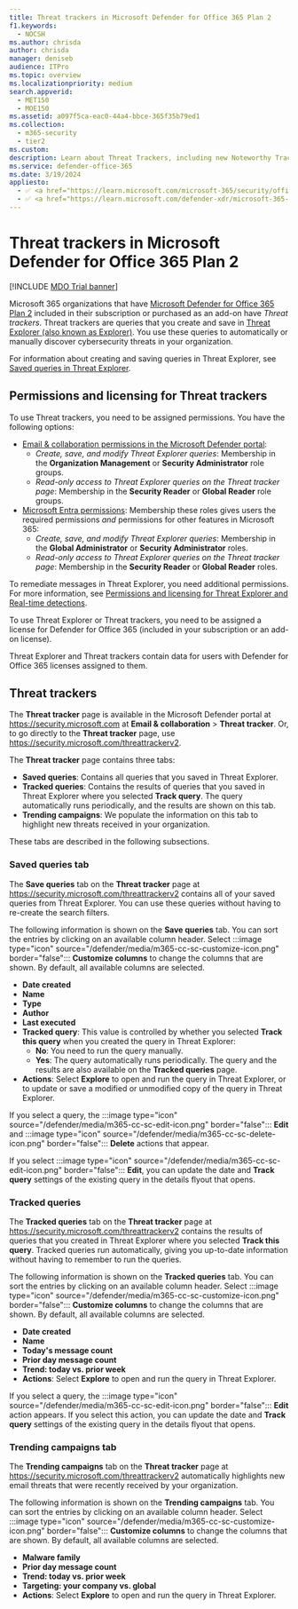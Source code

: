 ```yaml
---
title: Threat trackers in Microsoft Defender for Office 365 Plan 2
f1.keywords: 
  - NOCSH
ms.author: chrisda
author: chrisda
manager: deniseb
audience: ITPro
ms.topic: overview
ms.localizationpriority: medium
search.appverid: 
  - MET150
  - MOE150
ms.assetid: a097f5ca-eac0-44a4-bbce-365f35b79ed1
ms.collection: 
  - m365-security
  - tier2
ms.custom:
description: Learn about Threat Trackers, including new Noteworthy Trackers, to help your organization stay on top of security concerns.
ms.service: defender-office-365
ms.date: 3/19/2024
appliesto:
  - ✅ <a href="https://learn.microsoft.com/microsoft-365/security/office-365-security/mdo-about#defender-for-office-365-plan-1-vs-plan-2-cheat-sheet" target="_blank">Microsoft Defender for Office 365 Plan 2</a>
  - ✅ <a href="https://learn.microsoft.com/defender-xdr/microsoft-365-defender" target="_blank">Microsoft Defender XDR</a>
---
```


# Threat trackers in Microsoft Defender for Office 365 Plan 2

[!INCLUDE [MDO Trial banner](../includes/mdo-trial-banner.md)]

Microsoft 365 organizations that have [Microsoft Defender for Office 365 Plan 2](mdo-about.md#defender-for-office-365-plan-1-vs-plan-2-cheat-sheet) included in their subscription or purchased as an add-on have _Threat trackers_. Threat trackers are queries that you create and save in [Threat Explorer (also known as Explorer)](threat-explorer-real-time-detections-about.md). You use these queries to automatically or manually discover cybersecurity threats in your organization.

For information about creating and saving queries in Threat Explorer, see [Saved queries in Threat Explorer](threat-explorer-real-time-detections-about.md#saved-queries-in-threat-explorer).

## Permissions and licensing for Threat trackers

To use Threat trackers, you need to be assigned permissions. You have the following options:

- [Email & collaboration permissions in the Microsoft Defender portal](mdo-portal-permissions.md):
  - _Create, save, and modify Threat Explorer queries_: Membership in the **Organization Management** or **Security Administrator** role groups.
  - _Read-only access to Threat Explorer queries on the Threat tracker page_: Membership in the **Security Reader** or **Global Reader** role groups.
- [Microsoft Entra permissions](/entra/identity/role-based-access-control/manage-roles-portal): Membership these roles gives users the required permissions _and_ permissions for other features in Microsoft 365:
  - _Create, save, and modify Threat Explorer queries_: Membership in the **Global Administrator** or **Security Administrator** roles.
  - _Read-only access to Threat Explorer queries on the Threat tracker page_: Membership in the **Security Reader** or **Global Reader** roles.

To remediate messages in Threat Explorer, you need additional permissions. For more information, see [Permissions and licensing for Threat Explorer and Real-time detections](threat-explorer-real-time-detections-about.md#permissions-and-licensing-for-threat-explorer-and-real-time-detections).

To use Threat Explorer or Threat trackers, you need to be assigned a license for Defender for Office 365 (included in your subscription or an add-on license).

Threat Explorer and Threat trackers contain data for users with Defender for Office 365 licenses assigned to them.

## Threat trackers

The **Threat tracker** page is available in the Microsoft Defender portal at <https://security.microsoft.com> at **Email & collaboration** \> **Threat tracker**. Or, to go directly to the **Threat tracker** page, use <https://security.microsoft.com/threattrackerv2>.

The **Threat tracker** page contains three tabs:

- **Saved queries**: Contains all queries that you saved in Threat Explorer.
- **Tracked queries**: Contains the results of queries that you saved in Threat Explorer where you selected **Track query**. The query automatically runs periodically, and the results are shown on this tab.
- **Trending campaigns**: We populate the information on this tab to highlight new threats received in your organization.

These tabs are described in the following subsections.

### Saved queries tab

The **Save queries** tab on the **Threat tracker** page at <https://security.microsoft.com/threattrackerv2> contains all of your saved queries from Threat Explorer. You can use these queries without having to re-create the search filters.

The following information is shown on the **Save queries** tab. You can sort the entries by clicking on an available column header. Select :::image type="icon" source="/defender/media/m365-cc-sc-customize-icon.png" border="false"::: **Customize columns** to change the columns that are shown. By default, all available columns are selected.

- **Date created**
- **Name**
- **Type**
- **Author**
- **Last executed**
- **Tracked query**: This value is controlled by whether you selected **Track this query** when you created the query in Threat Explorer:
  - **No**: You need to run the query manually.
  - **Yes**: The query automatically runs periodically. The query and the results are also available on the **Tracked queries** page.
- **Actions**: Select **Explore** to open and run the query in Threat Explorer, or to update or save a modified or unmodified copy of the query in Threat Explorer.

If you select a query, the :::image type="icon" source="/defender/media/m365-cc-sc-edit-icon.png" border="false"::: **Edit** and :::image type="icon" source="/defender/media/m365-cc-sc-delete-icon.png" border="false"::: **Delete** actions that appear.

If you select :::image type="icon" source="/defender/media/m365-cc-sc-edit-icon.png" border="false"::: **Edit**, you can update the date and **Track query** settings of the existing query in the details flyout that opens.

### Tracked queries

The **Tracked queries** tab on the **Threat tracker** page at <https://security.microsoft.com/threattrackerv2> contains the results of queries that you created in Threat Explorer where you selected **Track this query**. Tracked queries run automatically, giving you up-to-date information without having to remember to run the queries.

The following information is shown on the **Tracked queries** tab. You can sort the entries by clicking on an available column header. Select :::image type="icon" source="/defender/media/m365-cc-sc-customize-icon.png" border="false"::: **Customize columns** to change the columns that are shown. By default, all available columns are selected.

- **Date created**
- **Name**
- **Today's message count**
- **Prior day message count**
- **Trend: today vs. prior week**
- **Actions**: Select **Explore** to open and run the query in Threat Explorer.

If you select a query, the :::image type="icon" source="/defender/media/m365-cc-sc-edit-icon.png" border="false"::: **Edit** action appears. If you select this action, you can update the date and **Track query** settings of the existing query in the details flyout that opens.

### Trending campaigns tab

The **Trending campaigns** tab on the **Threat tracker** page at <https://security.microsoft.com/threattrackerv2> automatically highlights new email threats that were recently received by your organization.

The following information is shown on the **Trending campaigns** tab. You can sort the entries by clicking on an available column header. Select :::image type="icon" source="/defender/media/m365-cc-sc-customize-icon.png" border="false"::: **Customize columns** to change the columns that are shown. By default, all available columns are selected.

- **Malware family**
- **Prior day message count**
- **Trend: today vs. prior week**
- **Targeting: your company vs. global**
- **Actions**: Select **Explore** to open and run the query in Threat Explorer.
